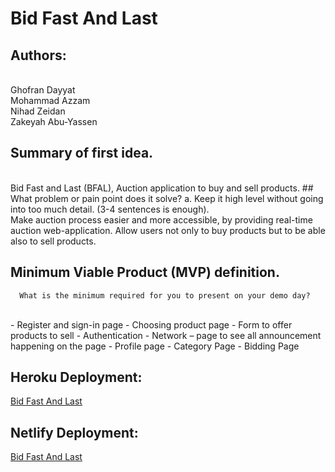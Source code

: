 # Bid Fast And Last



## Authors:

<br />
Ghofran Dayyat

<br />
Mohammad Azzam
<br />
Nihad Zeidan
<br />
Zakeyah Abu-Yassen



## Summary of first idea.

<br />
Bid Fast and Last (BFAL), Auction application to buy and sell products.
## What problem or pain point does it solve? a. Keep it high level without going into too much detail. (3-4 sentences is enough).
<br />
Make auction process easier and more accessible, by providing real-time auction web-application. Allow users not only to buy products but to be able also to sell products.




## Minimum Viable Product (MVP) definition.
      What is the minimum required for you to present on your demo day?
<br />
  -	Register and sign-in page
  -	Choosing product page 
  -	Form to offer products to sell
  -	Authentication 
  -	Network – page to see all announcement happening on the page 
  - Profile page 
  - Category Page 
  - Bidding Page



## Heroku Deployment:
[Bid Fast And Last](https://bid-fast-and-last.herokuapp.com/)



## Netlify Deployment:
[Bid Fast And Last](https://bidfast.netlify.app/)
